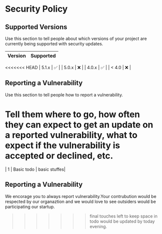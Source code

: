 # Security Policy

## Supported Versions

Use this section to tell people about which versions of your project are
currently being supported with security updates.

| Version | Supported          |
| ------- | ------------------ |
<<<<<<< HEAD
| 5.1.x   | :white_check_mark: |
| 5.0.x   | :x:                |
| 4.0.x   | :white_check_mark: |
| < 4.0   | :x:                |

## Reporting a Vulnerability

Use this section to tell people how to report a vulnerability.

Tell them where to go, how often they can expect to get an update on a
reported vulnerability, what to expect if the vulnerability is accepted or
declined, etc.
=======
| 1  | Basic todo | basic stuffes|


## Reporting a Vulnerability

We encorage you to always report vulnerability.Your contrubution would be respected by our organaztion and we would love to see outsiders would be participating our startup.
>>>>>>> final touches left to keep space in todo would be updated by today evening.
